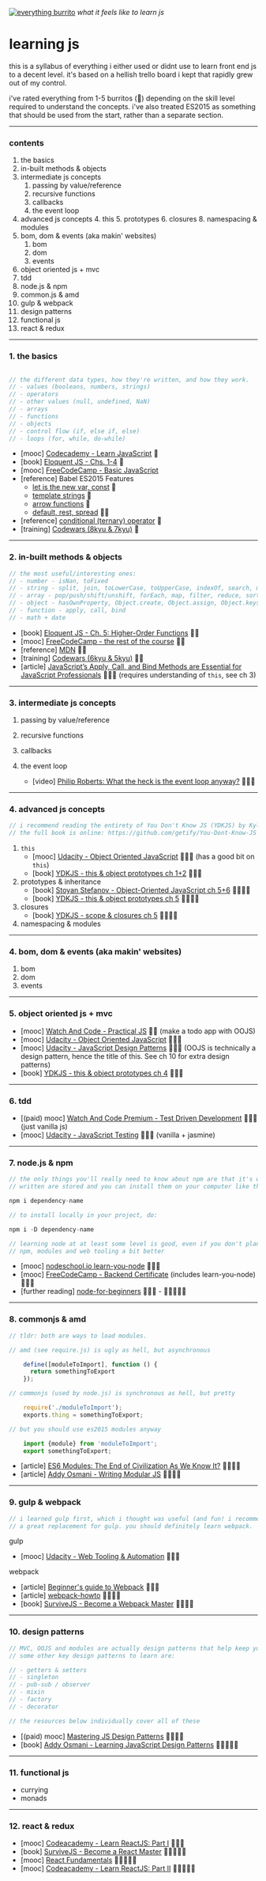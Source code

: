 <a href="https://www.youtube.com/watch?v=xDButnEa320">![everything burrito](/everything-burrito.png)</a>
*what it feels like to learn js*

# learning js

this is a syllabus of everything i either used or didnt use to learn front end js to a decent level. it's based on a hellish trello board i kept that rapidly grew out of my control. 

i've rated everything from 1-5 burritos (🌯) depending on the skill level required to understand the concepts. i've also treated ES2015 as something that should be used from the start, rather than a separate section.

----

### contents

1. the basics
2. in-built methods & objects
3. intermediate js concepts
	1. passing by value/reference
	2. recursive functions
	3. callbacks
	7. the event loop
4. advanced js concepts
	4. this
	5. prototypes
	6. closures
	8. namespacing & modules
4. bom, dom & events (aka makin' websites)
	1. bom
	2. dom
	3. events
5. object oriented js + mvc
6. tdd
7. node.js & npm
8. common.js & amd
9. gulp & webpack
10. design patterns
11. functional js
12. react & redux

----

### 1. the basics

```js

// the different data types, how they're written, and how they work.
// - values (booleans, numbers, strings)
// - operators
// - other values (null, undefined, NaN)
// - arrays
// - functions
// - objects
// - control flow (if, else if, else)
// - loops (for, while, do-while)

```

- \[mooc\] [Codecademy - Learn JavaScript](https://www.codecademy.com/learn/learn-javascript) 🌯
- \[book\] [Eloquent JS - Chs. 1-4](http://eloquentjavascript.net/01_values.html) 🌯
- \[mooc\] [FreeCodeCamp - Basic JavaScript](https://www.freecodecamp.com/challenges/comment-your-javascript-code)
- \[reference\] Babel ES2015 Features
	- [let is the new var, const](https://babeljs.io/docs/learn-es2015/#let-const) 🌯
	- [template strings](https://babeljs.io/docs/learn-es2015/#template-strings) 🌯
	- [arrow functions](https://babeljs.io/docs/learn-es2015/#arrows-and-lexical-this) 🌯
	- [default, rest, spread](https://babeljs.io/docs/learn-es2015/#default-rest-spread) 🌯🌯
- \[reference\] [conditional (ternary) operator](https://developer.mozilla.org/en-US/docs/Web/JavaScript/Reference/Operators/Conditional_Operator) 🌯
- \[training\] [Codewars (8kyu & 7kyu)](https://www.codewars.com/) 🌯

----

### 2. in-built methods & objects

```js
// the most useful/interesting ones:
// - number - isNan, toFixed
// - string - split, join, toLowerCase, toUpperCase, indexOf, search, match, replace, repeat
// - array - pop/push/shift/unshift, forEach, map, filter, reduce, sort, concat, every, some, from (loads!)
// - object - hasOwnProperty, Object.create, Object.assign, Object.keys
// - function - apply, call, bind
// - math + date
```

- \[book\] [Eloquent JS - Ch. 5: Higher-Order Functions](http://eloquentjavascript.net/05_higher_order.html) 🌯🌯
- \[mooc\] [FreeCodeCamp - the rest of the course](https://www.freecodecamp.com/challenges/comment-your-javascript-code) 🌯🌯
- \[reference\] [MDN](https://developer.mozilla.org/en-US/docs/Web/JavaScript/Reference/Global_Objects) 🌯🌯
- \[training\] [Codewars (6kyu & 5kyu)](https://www.codewars.com/) 🌯🌯
- \[article\] [JavaScript’s Apply, Call, and Bind Methods are Essential for JavaScript Professionals](http://javascriptissexy.com/javascript-apply-call-and-bind-methods-are-essential-for-javascript-professionals/) 🌯🌯🌯 (requires understanding of `this`, see ch 3)

----

### 3. intermediate js concepts

1. passing by value/reference

2. recursive functions

3. callbacks

4. the event loop
	- \[video\] [Philip Roberts: What the heck is the event loop anyway?](https://www.youtube.com/watch?v=8aGhZQkoFbQ) 🌯🌯🌯

----

### 4. advanced js concepts

```js
// i recommend reading the entirety of You Don't Know JS (YDKJS) by Kyle Simpson if you can
// the full book is online: https://github.com/getify/You-Dont-Know-JS
```

1. `this`
	- \[mooc\] [Udacity - Object Oriented JavaScript](https://www.udacity.com/course/object-oriented-javascript--ud015) 🌯🌯🌯 (has a good bit on `this`)
	- \[book\] [YDKJS - this & object prototypes ch 1+2](https://github.com/getify/You-Dont-Know-JS/blob/master/this%20%26%20object%20prototypes/ch1.md) 🌯🌯🌯
2. prototypes & inheritance
	- \[book\] <a href="ftp://ftp.micronet-rostov.ru/linux-support/books/programming/JavaScript/[Packt]%20-%20Object-Oriented%20JavaScript%20-%20[Stefanov].pdf">Stoyan Stefanov - Object-Oriented JavaScript ch 5+6</a> 🌯🌯🌯🌯
	- \[book\] [YDKJS - this & object prototypes ch 5](https://github.com/getify/You-Dont-Know-JS/blob/master/this%20%26%20object%20prototypes/ch5.md) 🌯🌯🌯🌯
3. closures
	- \[book\] [YDKJS - scope & closures ch 5](https://github.com/getify/You-Dont-Know-JS/blob/master/scope%20%26%20closures/ch5.md) 🌯🌯🌯🌯
4. namespacing & modules

----

### 4. bom, dom & events (aka makin' websites)

1. bom
2. dom
3. events

----

### 5. object oriented js + mvc

- \[mooc\] [Watch And Code - Practical JS](https://watchandcode.com/p/practical-javascript) 🌯🌯 (make a todo app with OOJS)
- \[mooc\] [Udacity - Object Oriented JavaScript](https://www.udacity.com/course/object-oriented-javascript--ud015) 🌯🌯🌯
- \[mooc\] [Udacity - JavaScript Design Patterns](https://www.udacity.com/course/javascript-design-patterns--ud989) 🌯🌯🌯 (OOJS is technically a design pattern, hence the title of this. See ch 10 for extra design patterns)
- \[book\] [YDKJS - this & object prototypes ch 4](https://github.com/getify/You-Dont-Know-JS/blob/master/this%20%26%20object%20prototypes/ch4.md) 🌯🌯🌯

----

### 6. tdd

- \[(paid) mooc\] [Watch And Code Premium - Test Driven Development](https://watchandcode.com/p/premium) 🌯🌯🌯 (just vanilla js)
- \[mooc\] [Udacity - JavaScript Testing](https://www.udacity.com/course/javascript-testing--ud549) 🌯🌯🌯 (vanilla + jasmine)

----

### 7. node.js & npm

```js
// the only things you'll really need to know about npm are that it's where modules other people have
// written are stored and you can install them on your computer like this:

npm i dependency-name

// to install locally in your project, do:

npm i -D dependency-name

// learning node at at least some level is good, even if you don't plan to use it. it'll help you understand
// npm, modules and web tooling a bit better
```

- \[mooc\] [nodeschool.io learn-you-node](https://github.com/workshopper/learnyounode) 🌯🌯🌯
- \[mooc\] [FreeCodeCamp - Backend Certificate](https://www.freecodecamp.com/challenges/use-the-javascript-console) (includes learn-you-node) 🌯🌯🌯
- \[further reading\] [node-for-beginners](https://github.com/rockbot/node-for-beginners) 🌯🌯🌯 - 🌯🌯🌯🌯🌯

----

### 8. commonjs & amd

```js
// tldr: both are ways to load modules.

// amd (see require.js) is ugly as hell, but asynchronous

	define([moduleToImport], function () {
	  return somethingToExport
	});

// commonjs (used by node.js) is synchronous as hell, but pretty

	require('./moduleToImport');
	exports.thing = somethingToExport;

// but you should use es2015 modules anyway

	import {module} from 'moduleToImport';
	export somethingToExport;
```

- \[article\] [ES6 Modules: The End of Civilization As We Know It?](https://medium.com/@brianleroux/es6-modules-amd-and-commonjs-c1acefbe6fc0#.o7t29ysim) 🌯🌯🌯🌯
- \[article\] [Addy Osmani - Writing Modular JS](https://addyosmani.com/writing-modular-js/) 🌯🌯🌯🌯

----

### 9. gulp & webpack

```js
// i learned gulp first, which i thought was useful (and fun! i recommend it!). but then i learned webpack and it is
// a great replacement for gulp. you should definitely learn webpack.
```

gulp 

- \[mooc\] [Udacity - Web Tooling & Automation](https://www.udacity.com/course/web-tooling-automation--ud892) 🌯🌯🌯

webpack  

- \[article\] [Beginner's guide to Webpack](https://medium.com/@dabit3/beginner-s-guide-to-webpack-b1f1a3638460#.rjc0btf32) 🌯🌯🌯
- \[article\] [webpack-howto](https://github.com/petehunt/webpack-howto) 🌯🌯🌯🌯
- \[book\] [SurviveJS - Become a Webpack Master](http://survivejs.com/webpack/) 🌯🌯🌯🌯

----

### 10. design patterns

```js
// MVC, OOJS and modules are actually design patterns that help keep your code maintainable.
// some other key design patterns to learn are:

// - getters & setters
// - singleton
// - pub-sub / observer
// - mixin
// - factory
// - decorator

// the resources below individually cover all of these
```

- \[(paid) mooc\] [Mastering JS Design Patterns](https://www.packtpub.com/web-development/mastering-javascript-design-patterns-practical-introduction-building-better-applicat) 🌯🌯🌯🌯
- \[book\] [Addy Osmani - Learning JavaScript Design Patterns](https://addyosmani.com/resources/essentialjsdesignpatterns/book/) 🌯🌯🌯🌯🌯

----

### 11. functional js

- currying
- monads

----

### 12. react & redux

- \[mooc\] [Codeacademy - Learn ReactJS: Part I](https://www.codecademy.com/learn/react-101) 🌯🌯🌯
- \[book\] [SurviveJS - Become a React Master](http://survivejs.com/react/) 🌯🌯🌯🌯🌯
- \[mooc\] [React Fundamentals](https://egghead.io/courses/react-fundamentals) 🌯🌯🌯🌯🌯
- \[mooc\] [Codeacademy - Learn ReactJS: Part II](https://www.codecademy.com/learn/react-102) 🌯🌯🌯🌯🌯





